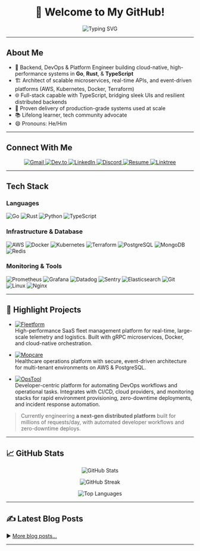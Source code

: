 
<h1 align="center">👋 Welcome to My GitHub!</h1>

<p align="center">
  <img src="https://readme-typing-svg.demolab.com?font=Raleway&weight=700&size=26&pause=1000&color=00BFAE&center=true&vCenter=true&width=700&lines=Backend+Engineer+%7C+DevOps+%7C+Platform+Specialist;Building+Cloud-Native,+High-Performance+Systems!" alt="Typing SVG" />
</p>

---

## About Me

- 🔭 Backend, DevOps & Platform Engineer building cloud-native, high-performance systems in **Go**, **Rust**, & **TypeScript**
- 🏗️ Architect of scalable microservices, real-time APIs, and event-driven platforms (AWS, Kubernetes, Docker, Terraform)
- 🌐 Full-stack capable with TypeScript, bridging sleek UIs and resilient distributed backends
- 🚀 Proven delivery of production-grade systems used at scale
- 📚 Lifelong learner, tech community advocate
- 😄 Pronouns: He/Him

---

## Connect With Me

<p align="center">
  <a href="mailto:ajayioba2000@gmail.com" target="_blank">
    <img src="https://img.shields.io/badge/Email-D14836?style=for-the-badge&logo=gmail&logoColor=white" alt="Gmail"/>
  </a>
  <a href="https://dev.to/obeej" target="_blank">
    <img src="https://img.shields.io/badge/Dev.to-%23000000.svg?style=for-the-badge&logo=devdotto&logoColor=white" alt="Dev.to"/>
  </a>
  <a href="https://www.linkedin.com/in/obanijesuajayi" target="_blank">
    <img src="https://img.shields.io/badge/LinkedIn-%230077B5?style=for-the-badge&logo=linkedin&logoColor=white" alt="LinkedIn"/>
  </a>
  <a href="https://discord.gg/@Obeej" target="_blank">
    <img src="https://img.shields.io/badge/Discord-%237289DA?style=for-the-badge&logo=discord&logoColor=white" alt="Discord"/>
  </a>
  <a href="https://acrobat.adobe.com/id/urn:aaid:sc:EU:96740098-e79f-48bd-a999-d945c4d6db7c" target="_blank">
    <img src="https://img.shields.io/badge/Resume-%23FF9800.svg?style=for-the-badge&logo=google-drive&logoColor=white" alt="Resume"/>
  </a>
  <a href="https://linktr.ee/obeej" target="_blank">
    <img src="https://img.shields.io/badge/Socials-%23E4405F?style=for-the-badge&logo=linktree&logoColor=white" alt="Linktree"/>
  </a>
</p>

---

## Tech Stack

### Languages
![Go](https://img.shields.io/badge/Go-00ADD8?style=flat&logo=go&logoColor=white)
![Rust](https://img.shields.io/badge/Rust-000000?style=flat&logo=rust&logoColor=white)
![Python](https://img.shields.io/badge/Python-3776AB?style=flat&logo=python&logoColor=white)
![TypeScript](https://img.shields.io/badge/TypeScript-3178C6?style=flat&logo=typescript&logoColor=white)

### Infrastructure & Database
![AWS](https://img.shields.io/badge/AWS-FF9900?style=flat&logo=amazonaws&logoColor=white)
![Docker](https://img.shields.io/badge/Docker-2496ED?style=flat&logo=docker&logoColor=white)
![Kubernetes](https://img.shields.io/badge/Kubernetes-326CE5?style=flat&logo=kubernetes&logoColor=white)
![Terraform](https://img.shields.io/badge/Terraform-844FBA?style=flat&logo=terraform&logoColor=white)
![PostgreSQL](https://img.shields.io/badge/PostgreSQL-4169E1?style=flat&logo=postgresql&logoColor=white)
![MongoDB](https://img.shields.io/badge/MongoDB-47A248?style=flat&logo=mongodb&logoColor=white)
![Redis](https://img.shields.io/badge/Redis-DC382D?style=flat&logo=redis&logoColor=white)

### Monitoring & Tools
![Prometheus](https://img.shields.io/badge/Prometheus-E6522C?style=flat&logo=prometheus&logoColor=white)
![Grafana](https://img.shields.io/badge/Grafana-F46800?style=flat&logo=grafana&logoColor=white)
![Datadog](https://img.shields.io/badge/Datadog-632CA6?style=flat&logo=datadog&logoColor=white)
![Sentry](https://img.shields.io/badge/Sentry-362D59?style=flat&logo=sentry&logoColor=white)
![Elasticsearch](https://img.shields.io/badge/Elasticsearch-005571?style=flat&logo=elasticsearch&logoColor=white)
![Git](https://img.shields.io/badge/Git-F05032?style=flat&logo=git&logoColor=white)
![Linux](https://img.shields.io/badge/Linux-FCC624?style=flat&logo=linux&logoColor=black)
![Nginx](https://img.shields.io/badge/Nginx-009639?style=flat&logo=nginx&logoColor=white)

---

## 🚀 Highlight Projects

- [![Fleetform](https://img.shields.io/badge/Fleetform-00BFAE?style=for-the-badge&logo=docker&logoColor=white)](https://github.com/ObeeJ/fleetform)  
  High-performance SaaS fleet management platform for real-time, large-scale telemetry and logistics. Built with gRPC microservices, Docker, and cloud-native orchestration.

- [![Mopcare](https://img.shields.io/badge/Mopcare-1976D2?style=for-the-badge&logo=aws&logoColor=white)](https://github.com/ObeeJ/mopcare)  
  Healthcare operations platform with secure, event-driven architecture for multi-tenant environments on AWS & PostgreSQL.

- [![OpsTool](https://img.shields.io/badge/OpsTool-FF9800?style=for-the-badge&logo=linux&logoColor=white)](https://github.com/ObeeJ/opstool)  
  Developer-centric platform for automating DevOps workflows and operational tasks. Integrates with CI/CD, cloud providers, and monitoring stacks for rapid environment provisioning, zero-downtime deployments, and incident response automation.

> Currently engineering **a next-gen distributed platform** built for millions of requests/day, with automated developer workflows and zero-downtime deploys.

---

## 📈 GitHub Stats

<p align="center">
  <img src="https://github-readme-stats.vercel.app/api?username=ObeeJ&show_icons=true&theme=radical" alt="GitHub Stats" />
</p>
<p align="center">
  <img src="https://github-readme-streak-stats.herokuapp.com/?user=ObeeJ&theme=radical" alt="GitHub Streak" />
</p>
<p align="center">
  <img src="https://github-readme-stats.vercel.app/api/top-langs/?username=ObeeJ&layout=compact&theme=radical" alt="Top Languages" />
</p>

---

## ✍️ Latest Blog Posts

<!-- BLOG-POST-LIST:START -->
<!-- BLOG-POST-LIST:END -->
▶️ [More blog posts...](https://dev.to/obeej)

---

<!---
ObeeJ/ObeeJ is a ✨ special ✨ repository because its `README.md` (this file) appears on your GitHub profile.
You can click the Preview link to take a look at your changes.
--->

